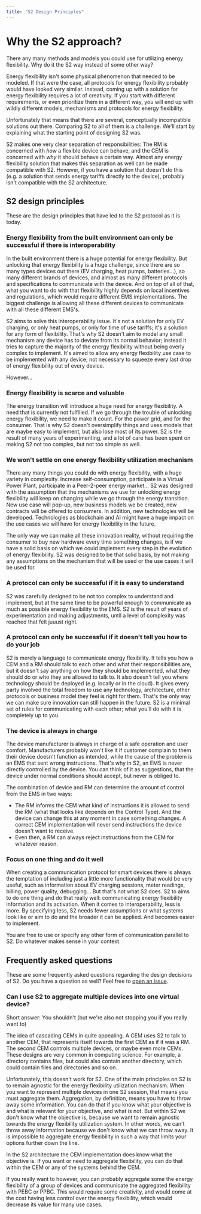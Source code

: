 ```yaml
---
title: "S2 Design Principles"
---
```


# Why the S2 approach?
There any many methods and models you could use for utilizing energy flexibility. Why do it the S2 way instead of some other way?

Energy flexibility isn't some physical phenomenon that needed to be modeled. If that were the case, all protocols for energy flexibility probably would have looked very similar. Instead, coming up with a solution for energy flexibility requires a lot of creativity. If you start with different requirements, or even prioritize them in a different way, you will end up with wildly different models, mechanisms and protocols for energy flexibility.

Unfortunately that means that there are several, conceptually incompatible solutions out there. Comparing S2 to all of them is a challenge. We'll start by explaining what the starting point of designing S2 was.

S2 makes one very clear separation of responsibilities: The RM is concerned with _how_ a flexible device can behave, and the CEM is concerned with _why_ it should behave a certain way. Almost any energy flexibility solution that makes this separation as well can be made compatible with S2. However, if you have a solution that doesn't do this (e.g. a solution that sends energy tariffs directly to the device), probably isn't compatible with the S2 architecture.

## S2 design principles
These are the design principles that have led to the S2 protocol as it is today.

### Energy flexibility from the built environment can only be successful if there is interoperability
In the built environment there is a huge potential for energy flexibility. But unlocking that energy flexibility is a huge challenge, since there are so many types devices out there (EV charging, heat pumps, batteries...), so many different brands of devices, and almost as many different protocols and specifications to communicate with the device. And on top of all of that, what you want to do with that flexibility highly depends on local incentives and regulations, which would require different EMS implementations. The biggest challenge is allowing all these different devices to communicate with all these different EMS's.

S2 aims to solve this interoperability issue. It's not a solution for only EV charging, or only heat pumps, or only for time of use tariffs; it's a solution for any form of flexibility. That's why S2 doesn't aim to model any small mechanism any device has to deviate from its normal behavior; instead it tries to capture the majority of the energy flexibility without being overly complex to implement. It's aimed to allow any energy flexibility use case to be implemented with any device; not necessary to squeeze every last drop of energy flexibility out of every device.

However...

### Energy flexibility is scarce and valuable
The energy transition will introduce a huge need for energy flexibility. A need that is currently not fulfilled. If we go through the trouble of unlocking energy flexibility, we need to make it count. For the power grid, and for the consumer. That is why S2 doesn't oversimplify things and uses models that are maybe easy to implement, but also lose most of its power. S2 is the result of many years of experimenting, and a lot of care has been spent on making S2 not too complex, but not too simple as well.

### We won't settle on one energy flexibility utilization mechanism
There any many things you could do with energy flexibility, with a huge variety in complexity. Increase self-consumption, participate in a Virtual Power Plant, participate in a Peer-2-peer energy market... S2 was designed with the assumption that the mechanisms we use for unlocking energy flexibility will keep on changing while we go through the energy transition. New use case will pop-up, new business models we be created, new contracts will be offered to consumers. In addition, new technologies will be developed. Technologies as blockchain and AI might have a huge impact on the use cases we will have for energy flexibility in the future.

The only way we can make all these innovation reality, without requiring the consumer to buy new hardware every time something changes, is if we have a solid basis on which we could implement every step in the evolution of energy flexibility. S2 was designed to be that solid basis, by not making any assumptions on the mechanism that will be used or the use cases it will be used for.

### A protocol can only be successful if it is easy to understand
S2 was carefully designed to be not too complex to understand and implement, but at the same time to be powerful enough to communicate as much as possible energy flexibility to the EMS. S2 is the result of years of experimentation and making adjustments, until a level of complexity was reached that felt juuust right.

### A protocol can only be successful if it doesn't tell you how to do your job
S2 is merely a language to communicate energy flexibility. It tells you how a CEM and a RM should talk to each other and what their responsibilities are, but it doesn't say anything on how they should be implemented, what they should do or who they are allowed to talk to. It also doesn't tell you where technology should be deployed (e.g. locally or in the cloud). It gives every party involved the total freedom to use any technology, architecture, other protocols or business model they feel is right for them. That's the only way we can make sure innovation can still happen in the future. S2 is a minimal set of rules for communicating with each other; what you'll do with it is completely up to you.

### The device is always in charge
The device manufacturer is always in charge of a safe operation and user comfort. Manufacturers probably won't like it if customer complain to them their device doesn't function as intended, while the cause of the problem is an EMS that sent wrong instructions. That's why in S2, an EMS is never directly controlled by the device. You can think of it as suggestions, that the device under normal conditions should accept, but never is obliged to.

The combination of device and RM can determine the amount of control from the EMS in two ways:

* The RM informs the CEM what kind of instructions it is allowed to send the RM (what that looks like depends on the Control Type). And the device can change this at any moment in case something changes. A correct CEM implementation will never send instructions the device doesn't want to receive.
* Even then, a RM can always reject instructions from the CEM for whatever reason.

### Focus on one thing and do it well
When creating a communication protocol for smart devices there is always the temptation of including just a little more functionality that would be very useful, such as information about EV charging sessions, meter readings, billing, power quality, debugging... But that's not what S2 does. S2 to aims to do one thing and do that really well: communicating energy flexibility information and its activation. When it comes to interoperability, less is more. By specifying less, S2 needs fewer assumptions or what systems look like or aim to do and the broader it can be applied. And becomes easier to implement.

You are free to use or specify any other form of communication parallel to S2. Do whatever makes sense in your context.


## Frequently asked questions
These are some frequently asked questions regarding the design decisions of S2. Do you have a question as well? Feel free to [open an issue](https://github.com/flexiblepower/s2-ws-json/issues/new).

### Can I use S2 to aggregate multiple devices into one virtual device?
Short answer: You shouldn't (but we're also not stopping you if you really want to)

The idea of cascading CEMs in quite appealing. A CEM uses S2 to talk to another CEM, that represents itself towards the first CEM as if it was a RM. The second CEM controls multiple devices, or maybe even more CEMs. These designs are very common in computing science. For example, a directory contains files, but could also contain another directory, which could contain files and directories and so on.

Unfortunately, this doesn't work for S2. One of the main principles on S2 is to remain agnostic for the energy flexibility utilization mechanism. When you want to represent multiple devices in one S2 session, that means you must aggregate them. Aggregation, by definition, means you have to throw away some information. You can do that if you know what your objective is and what is relevant for your objective, and what is not. But within S2 we don't know what the objective is, because we want to remain agnostic towards the energy flexibility utilization system. In other words, we can't throw away information because we don't know what we can throw away. It is impossible to aggregate energy flexibility in such a way that limits your options further down the line.

In the S2 architecture the CEM implementation does know what the objective is. If you want or need to aggregate flexibility, you can do that within the CEM or any of the systems behind the CEM.

If you really want to however, you can probably aggregate some the energy flexibility of a group of devices and communicate the aggregated flexibility with PEBC or PPBC. This would require some creativity, and would come at the cost having less control over the energy flexibility, which would decrease its value for many use cases.